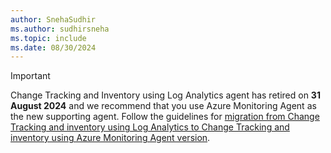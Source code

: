 ```yaml
---
author: SnehaSudhir
ms.author: sudhirsneha
ms.topic: include
ms.date: 08/30/2024
---
```


> [!Important]
> Change Tracking and Inventory using Log Analytics agent has retired on **31 August 2024** and we recommend that you use Azure Monitoring Agent as the new supporting agent. Follow the guidelines for [migration from Change Tracking and inventory using Log Analytics to Change Tracking and inventory using Azure Monitoring Agent version](../change-tracking/guidance-migration-log-analytics-monitoring-agent.md).
